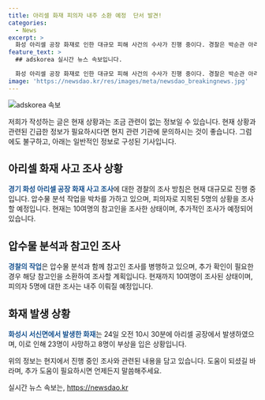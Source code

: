```yaml
---
title: 아리셀 화재 피의자 내주 소환 예정  단서 발견!
categories:
  - News
excerpt: >
  화성 아리셀 공장 화재로 인한 대규모 피해 사건의 수사가 진행 중이다. 경찰은 박순관 아리셀 대표 등 5명을 조사할 예정이며, 현재는 압수물 분석과 참고인 조사에 주력하고 있다. 입건된 피의자들에 대한 조사는 아직 이뤄지지 않았으며, 경찰은 압수물 분석을 신속히 마무리하고 조사할 계획이다. 이번 화재로 23명 사망, 8명 부상을 입은 상황에서 사건의 경위와 책임을 밝히는 것이 최우선 과제로 보인다.
feature_text: >
  ## adskorea 실시간 뉴스 속보입니다.

  화성 아리셀 공장 화재로 인한 대규모 피해 사건의 수사가 진행 중이다. 경찰은 박순관 아리셀 대표 등 5명을 조사할 예정이며, 현재는 압수물 분석과 참고인 조사에 주력하고 있다. 입건된 피의자들에 대한 조사는 아직 이뤄지지 않았으며, 경찰은 압수물 분석을 신속히 마무리하고 조사할 계획이다. 이번 화재로 23명 사망, 8명 부상을 입은 상황에서 사건의 경위와 책임을 밝히는 것이 최우선 과제로 보인다.
image: 'https://newsdao.kr/res/images/meta/newsdao_breakingnews.jpg'
---
```


<p><img src="https://newsdao.kr/res/images/meta/newsdao_breakingnews.jpg" alt="adskorea 속보" /></p>

<p>저희가 작성하는 글은 현재 상황과는 조금 관련이 없는 정보일 수 있습니다. 현재 상황과 관련된 긴급한 정보가 필요하시다면 현지 관련 기관에 문의하시는 것이 좋습니다. 그럼에도 불구하고, 아래는 일반적인 정보로 구성된 기사입니다.</p>

<h2 data-ke-size="size26">아리셀 화재 사고 조사 상황</h2>

<p data-ke-size="size16"><b><span style="color: #1a5490;">경기 화성 아리셀 공장 화재 사고 조사</span></b>에 대한 경찰의 조사 방침은 현재 대규모로 진행 중입니다. 압수물 분석 작업을 박차를 가하고 있으며, 피의자로 지목된 5명의 상황을 조사할 예정입니다. 현재는 10여명의 참고인을 조사한 상태이며, 추가적인 조사가 예정되어 있습니다.</p>

<h2 data-ke-size="size26">압수물 분석과 참고인 조사</h2>

<p data-ke-size="size16"><b><span style="color: #1a5490;">경찰의 작업</span></b>은 압수물 분석과 함께 참고인 조사를 병행하고 있으며, 추가 확인이 필요한 경우 해당 참고인을 소환하여 조사할 계획입니다. 현재까지 10여명이 조사된 상태이며, 피의자 5명에 대한 조사는 내주 이뤄질 예정입니다.</p>

<h2 data-ke-size="size26">화재 발생 상황</h2>

<p data-ke-size="size16"><b><span style="color: #1a5490;">화성시 서신면에서 발생한 화재</span></b>는 24일 오전 10시 30분에 아리셀 공장에서 발생하였으며, 이로 인해 23명이 사망하고 8명이 부상을 입은 상황입니다.</p>

<p>위의 정보는 현지에서 진행 중인 조사와 관련된 내용을 담고 있습니다. 도움이 되셨길 바라며, 추가 도움이 필요하시면 언제든지 말씀해주세요.</p>
실시간 뉴스 속보는, <a href="https://newsdao.kr" rel="dofollow">https://newsdao.kr</a>


